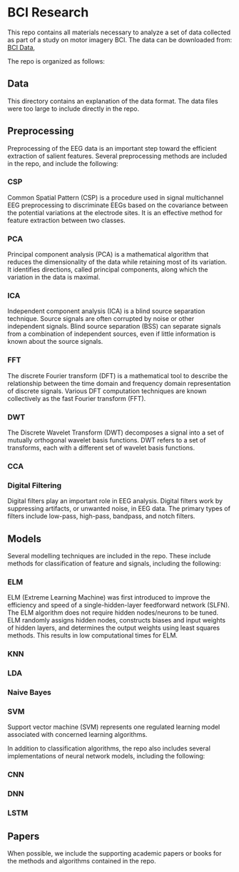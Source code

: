 # BCI Research

This repo contains all materials necessary to analyze a set of data collected as part of a study on motor imagery BCI. The data can be downloaded from: [BCI Data](https://figshare.com/collections/A_large_electroencephalographic_motor_imagery_dataset_for_electroencephalographic_brain_computer_interfaces/3917698),

The repo is organized as follows:

## Data
This directory contains an explanation of the data format. The data files were too large to include directly in the repo.

## Preprocessing
Preprocessing of the EEG data is an important step toward the efficient extraction of salient features. Several preprocessing methods are included in the repo, and include the following:

### CSP
Common Spatial Pattern (CSP) is a procedure used in signal multichannel EEG preprocessing to discriminate EEGs based on the covariance between the potential variations at the electrode sites. It is an effective method for feature extraction between two classes.

### PCA
Principal component analysis (PCA) is a mathematical algorithm that reduces the dimensionality of the data while retaining most of its variation. It identifies directions, called principal components, along which the variation in the data is maximal.

### ICA
Independent component analysis (ICA) is a blind source separation technique.  Source signals are often corrupted by noise or other independent signals. Blind source separation (BSS) can separate signals from a combination of independent sources, even if little information is known about the source signals. 

### FFT
The discrete Fourier transform (DFT) is a mathematical tool to describe the relationship between the time domain and frequency domain representation of discrete signals. Various DFT computation techniques are known collectively as the fast Fourier transform (FFT). 

### DWT
The Discrete Wavelet Transform (DWT) decomposes a signal into a set of mutually orthogonal wavelet basis functions. DWT refers to a set of transforms, each with a different set of wavelet basis functions.

### CCA


### Digital Filtering
Digital filters play an important role in EEG analysis. Digital filters work by suppressing artifacts, or unwanted noise, in EEG data. The primary types of filters include low-pass, high-pass, bandpass, and notch filters. 

## Models
Several modelling techniques are included in the repo. These include methods for classification of feature and signals, including the following:

### ELM
ELM (Extreme Learning Machine) was first introduced to improve the efficiency and speed of a single-hidden-layer feedforward network (SLFN). The ELM algorithm does not require hidden nodes/neurons to be tuned. ELM randomly assigns hidden nodes, constructs biases and input weights of hidden layers, and determines the output weights using least squares methods. This results in low computational times for ELM.

### KNN

### LDA

### Naive Bayes

### SVM
Support vector machine (SVM) represents one regulated learning model associated with concerned learning algorithms. 

In addition to classification algorithms, the repo also includes several implementations of neural network models, including the following:

### CNN

### DNN

### LSTM
 

## Papers
When possible, we include the supporting academic papers or books for the methods and algorithms contained in the repo.
